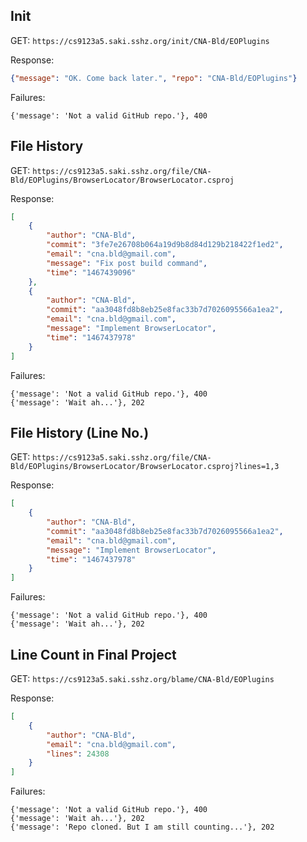 ## Init

GET: `https://cs9123a5.saki.sshz.org/init/CNA-Bld/EOPlugins`

Response:

```json
{"message": "OK. Come back later.", "repo": "CNA-Bld/EOPlugins"}
```

Failures:

```
{'message': 'Not a valid GitHub repo.'}, 400
```

## File History

GET: `https://cs9123a5.saki.sshz.org/file/CNA-Bld/EOPlugins/BrowserLocator/BrowserLocator.csproj`

Response:

```json
[
    {
        "author": "CNA-Bld",
        "commit": "3fe7e26708b064a19d9b8d84d129b218422f1ed2",
        "email": "cna.bld@gmail.com",
        "message": "Fix post build command",
        "time": "1467439096"
    },
    {
        "author": "CNA-Bld",
        "commit": "aa3048fd8b8eb25e8fac33b7d7026095566a1ea2",
        "email": "cna.bld@gmail.com",
        "message": "Implement BrowserLocator",
        "time": "1467437978"
    }
]
```

Failures:

```
{'message': 'Not a valid GitHub repo.'}, 400
{'message': 'Wait ah...'}, 202
```

## File History (Line No.)

GET: `https://cs9123a5.saki.sshz.org/file/CNA-Bld/EOPlugins/BrowserLocator/BrowserLocator.csproj?lines=1,3`

Response:

```json
[
    {
        "author": "CNA-Bld",
        "commit": "aa3048fd8b8eb25e8fac33b7d7026095566a1ea2",
        "email": "cna.bld@gmail.com",
        "message": "Implement BrowserLocator",
        "time": "1467437978"
    }
]
```

Failures:

```
{'message': 'Not a valid GitHub repo.'}, 400
{'message': 'Wait ah...'}, 202
```

## Line Count in Final Project

GET: `https://cs9123a5.saki.sshz.org/blame/CNA-Bld/EOPlugins`

Response:

```json
[
    {
        "author": "CNA-Bld",
        "email": "cna.bld@gmail.com",
        "lines": 24308
    }
]
```

Failures:

```
{'message': 'Not a valid GitHub repo.'}, 400
{'message': 'Wait ah...'}, 202
{'message': 'Repo cloned. But I am still counting...'}, 202
```
